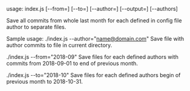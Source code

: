 usage: index.js [--from=<date>] [--to=<date>] [--author=<email>] [--output=<path>]
[--authors]

Save all commits from whole last month for each defined in config file author
to separate files.

Sample usage:
  ./index.js --author="name@domain.com"  Save file with author commits to file
                                         in current directory.

  ./index.js --from="2018-09"            Save files for each defined authors
                                         with commits from 2018-09-01 to 
                                         end of previous month.

  ./index.js --to="2018-10"              Save files for each defined authors
                                         begin of previous month to 2018-10-31.
